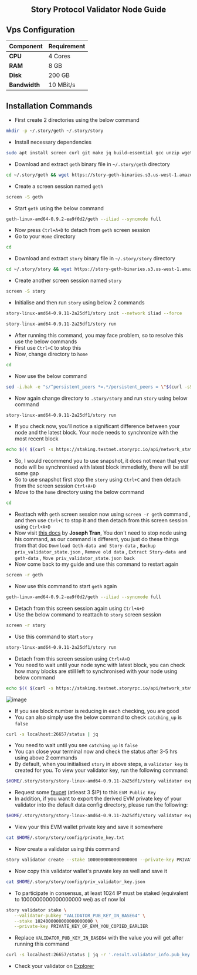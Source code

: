 <h2 align=center> Story Protocol Validator Node Guide </h2>

## Vps Configuration

| Component  | Requirement     |
|------------|-----------------|
| **CPU**    | 4 Cores         |
| **RAM**    | 8 GB            |
| **Disk**   | 200 GB          |
| **Bandwidth** | 10 MBit/s    |

## Installation Commands
- First create 2 directories using the below command
```bash
mkdir -p ~/.story/geth ~/.story/story
```
- Install necessary dependencies
```bash
sudo apt install screen curl git make jq build-essential gcc unzip wget lz4 aria2 pv -y
```
- Download and extract `geth` binary file in `~/.story/geth` directory
```bash
cd ~/.story/geth && wget https://story-geth-binaries.s3.us-west-1.amazonaws.com/geth-public/geth-linux-amd64-0.9.2-ea9f0d2.tar.gz && tar -xvf geth-linux-amd64-0.9.2-ea9f0d2.tar.gz
```
- Create a screen session named `geth`
```bash
screen -S geth
```
- Start `geth` using the below command
```bash
geth-linux-amd64-0.9.2-ea9f0d2/geth --iliad --syncmode full
```
- Now press `Ctrl+A+D` to detach from `geth` screen session
- Go to your `Home` directory
```bash
cd
```
- Download and extract `story` binary file in `~/.story/story` directory
```bash
cd ~/.story/story && wget https://story-geth-binaries.s3.us-west-1.amazonaws.com/story-public/story-linux-amd64-0.9.11-2a25df1.tar.gz && tar -xvf story-linux-amd64-0.9.11-2a25df1.tar.gz
```
- Create another screen session named `story`
```bash
screen -S story
```
- Initialise and then run `story` using below 2 commands
```bash
story-linux-amd64-0.9.11-2a25df1/story init --network iliad --force
```
```bash
story-linux-amd64-0.9.11-2a25df1/story run
```
- After running this command, you may face problem, so to resolve this use the below commands
- First use `Ctrl+C` to stop this
- Now, change directory to `home`
```bash
cd
```
- Now use the below command
```bash
sed -i.bak -e "s/^persistent_peers *=.*/persistent_peers = \"$(curl -sS https://story-testnet-rpc.polkachu.com/net_info | jq -r '.result.peers[] | "\(.node_info.id)@\(.remote_ip):\(.node_info.listen_addr)"' | awk -F ':' '{print $1":"$(NF)}' | paste -sd, -)\"/" $HOME/.story/story/config/config.toml
```
- Now again change directory to `.story/story` and run `story` using below command
```bash
story-linux-amd64-0.9.11-2a25df1/story run
```
- If you check now, you'll notice a significant difference between your node and the latest block. Your node needs to synchronize with the most recent block
```bash
echo $(( $(curl -s https://staking.testnet.storyrpc.io/api/network_status | jq -r '.msg.consensus_block_height') - $(curl -s localhost:26657/status | jq -r '.result.sync_info.latest_block_height') ))
```
- So, I would recommend you to use snapshot, it does not mean that your node will be synchronised with latest block immedietly, there will be still some gap
- So to use snapshot first stop the `story` using `Ctrl+C` and then detach from the screen session `Ctrl+A+D`
- Move to the `home` directory using the below command
```bash
cd
```
- Reattach with `geth` screen session now using `screen -r geth` command , and then use `Ctrl+C` to stop it and then detach from this screen session using `Ctrl+A+D`
- Now visit [this docs](https://service.josephtran.xyz/testnet/story/snapshot)  by **Joseph Tran**, You don't need to stop node using his command, as our command is different, you just do these things from that doc `Download Geth-data and Story-data` , `Backup priv_validator_state.json` , `Remove old data` , `Extract Story-data and geth-data` , `Move priv_validator_state.json back`
- Now come back to my guide and use this command to restart again
```bash
screen -r geth
```
- Now use this command to start `geth` again
```bash
geth-linux-amd64-0.9.2-ea9f0d2/geth --iliad --syncmode full
```
- Detach from this screen session again using `Ctrl+A+D`
- Use the below command to reattach to `story` screen session
```bash
screen -r story
```
- Use this command to start `story`
```bash
story-linux-amd64-0.9.11-2a25df1/story run
```
- Detach from this screen session using `Ctrl+A+D`
- You need to wait until your node sync with latest block, you can check how many blocks are still left to synchronised with your node using below command
```bash
echo $(( $(curl -s https://staking.testnet.storyrpc.io/api/network_status | jq -r '.msg.consensus_block_height') - $(curl -s localhost:26657/status | jq -r '.result.sync_info.latest_block_height') ))
```
![image](https://github.com/user-attachments/assets/e731eef9-427e-4364-a7a6-ce42bca1cc25)

- If you see block number is reducing in each checking, you are good
- You can also simply use the below command to check `catching_up` is `false`
```bash
curl -s localhost:26657/status | jq
```
- You need to wait until you see `catching_up` is `false`
- You can close your terminal now and check the status after 3-5 hrs using above 2 commands
- By default, when you initialised `story` in above steps,  a `validator key` is created for you. To view your validator key, run the following command:
```bash
$HOME/.story/story/story-linux-amd64-0.9.11-2a25df1/story validator export
```
- Request some [faucet](https://faucet.story.foundation/) (atleast 3 $IP) to this `EVM Public Key`
- In addition, if you want to export the derived EVM private key of your validator into the default data config directory, please run the following:
```bash
$HOME/.story/story/story-linux-amd64-0.9.11-2a25df1/story validator export --export-evm-key
```
- View your this EVM wallet private key and save it somewhere
```bash
cat $HOME/.story/story/config/private_key.txt
```
- Now create a validator using this command
```bash
story validator create --stake 1000000000000000000 --private-key PRIVATE_KEY_OF_EVM_YOU_COPIED_IN_THE_AVOBE_STEP
```
- Now copy this validator wallet's pruvate key as well and save it
```bash
cat $HOME/.story/story/config/priv_validator_key.json
```
- To participate in consensus, at least 1024 IP must be staked (equivalent to 1000000000000000000 wei) as of now lol
```bash
story validator stake \
   --validator-pubkey "VALIDATOR_PUB_KEY_IN_BASE64" \
   --stake 1024000000000000000000 \
   --private-key PRIVATE_KEY_OF_EVM_YOU_COPIED_EARLIER
```
- Replace `VALIDATOR_PUB_KEY_IN_BASE64` with the value you will get after running this command
```bash
curl -s localhost:26657/status | jq -r '.result.validator_info.pub_key.value'
```
- Check your validator on [Explorer](https://testnet.story.explorers.guru/)
